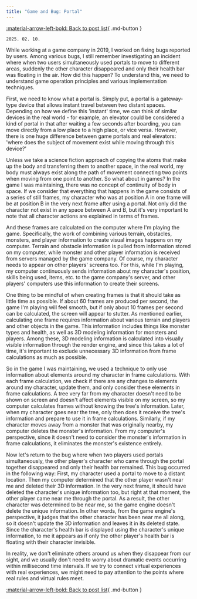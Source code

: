 ```yaml
---
title: "Game and Bug: Portal"
---
```


[:material-arrow-left-bold: Back to post list](../index.md){ .md-button }

`2025. 02. 10.`

While working at a game company in 2019, I worked on fixing bugs reported by users. Among various bugs, I still remember investigating an incident where when two users simultaneously used portals to move to different areas, suddenly the other character disappeared and only their health bar was floating in the air. How did this happen? To understand this, we need to understand game operation principles and various implementation techniques.

First, we need to know what a portal is. Simply put, a portal is a gateway-type device that allows instant travel between two distant spaces. Depending on how we define this 'instant' time, we can think of similar devices in the real world - for example, an elevator could be considered a kind of portal in that after waiting a few seconds after boarding, you can move directly from a low place to a high place, or vice versa. However, there is one huge difference between game portals and real elevators: 'where does the subject of movement exist while moving through this device?'

Unless we take a science fiction approach of copying the atoms that make up the body and transferring them to another space, in the real world, my body must always exist along the path of movement connecting two points when moving from one point to another. So what about in games? In the game I was maintaining, there was no concept of continuity of body in space. If we consider that everything that happens in the game consists of a series of still frames, my character who was at position A in one frame will be at position B in the very next frame after using a portal. Not only did the character not exist in any space between A and B, but it's very important to note that all character actions are explained in terms of frames.

And these frames are calculated on the computer where I'm playing the game. Specifically, the work of combining various terrain, obstacles, monsters, and player information to create visual images happens on my computer. Terrain and obstacle information is pulled from information stored on my computer, while monster and other player information is received from servers managed by the game company. Of course, my character needs to appear on other players' screens too. For this, while I'm playing, my computer continuously sends information about my character's position, skills being used, items, etc. to the game company's server, and other players' computers use this information to create their screens.

One thing to be mindful of when creating frames is that it should take as little time as possible. If about 60 frames are produced per second, the game I'm playing will feel smooth, but if only about 10 frames per second can be calculated, the screen will appear to stutter. As mentioned earlier, calculating one frame requires information about various terrain and players and other objects in the game. This information includes things like monster types and health, as well as 3D modeling information for monsters and players. Among these, 3D modeling information is calculated into visually visible information through the render engine, and since this takes a lot of time, it's important to exclude unnecessary 3D information from frame calculations as much as possible.

So in the game I was maintaining, we used a technique to only use information about elements around my character in frame calculations. With each frame calculation, we check if there are any changes to elements around my character, update them, and only consider these elements in frame calculations. A tree very far from my character doesn't need to be shown on screen and doesn't affect elements visible on my screen, so my computer calculates frames without knowing the tree's information. Later, when my character goes near the tree, only then does it receive the tree's information and prepare to use it in frame calculations. Similarly, if my character moves away from a monster that was originally nearby, my computer deletes the monster's information. From my computer's perspective, since it doesn't need to consider the monster's information in frame calculations, it eliminates the monster's existence entirely.

Now let's return to the bug where when two players used portals simultaneously, the other player's character who came through the portal together disappeared and only their health bar remained. This bug occurred in the following way: First, my character used a portal to move to a distant location. Then my computer determined that the other player wasn't near me and deleted their 3D information. In the very next frame, it should have deleted the character's unique information too, but right at that moment, the other player came near me through the portal. As a result, the other character was determined to be near me, so the game engine doesn't delete the unique information. In other words, from the game engine's perspective, it judges that the other character has been near me all along, so it doesn't update the 3D information and leaves it in its deleted state. Since the character's health bar is displayed using the character's unique information, to me it appears as if only the other player's health bar is floating with their character invisible.

In reality, we don't eliminate others around us when they disappear from our sight, and we usually don't need to worry about dramatic events occurring within millisecond time intervals. If we try to connect virtual experiences with real experiences, we might need to pay attention to the points where real rules and virtual rules meet.

[:material-arrow-left-bold: Back to post list](../index.md){ .md-button }
